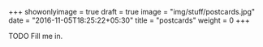 +++
showonlyimage = true
draft = true
image = "img/stuff/postcards.jpg"
date = "2016-11-05T18:25:22+05:30"
title = "postcards"
weight = 0
+++

TODO Fill me in.

